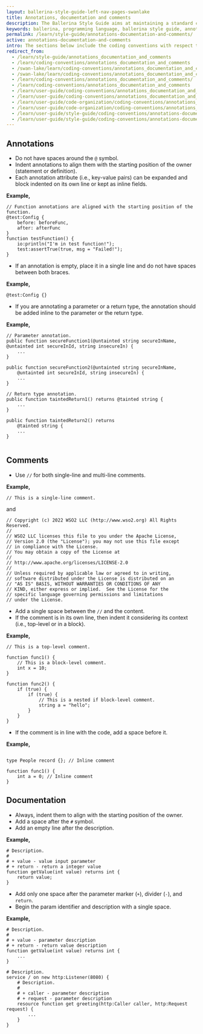 ```yaml
---
layout: ballerina-style-guide-left-nav-pages-swanlake
title: Annotations, documentation and comments
description: The Ballerina Style Guide aims at maintaining a standard coding style among the Ballerina community. The Ballerina code formatting tools are based on this guide.
keywords: ballerina, programming language, ballerina style guide, annotations, comments
permalink: /learn/style-guide/annotations-documentation-and-comments/
active: annotations-documentation-and-comments
intro: The sections below include the coding conventions with respect to annotations, documentation, and comments.
redirect_from:
  - /learn/style-guide/annotations_documentation_and_comments
  - /learn/coding-conventions/annotations_documentation_and_comments
  - /swan-lake/learn/coding-conventions/annotations_documentation_and_comments/
  - /swan-lake/learn/coding-conventions/annotations_documentation_and_comments
  - /learn/coding-conventions/annotations_documentation_and_comments/
  - /learn/coding-conventions/annotations_documentation_and_comments
  - /learn/user-guide/coding-conventions/annotations_documentation_and_comments
  - /learn/user-guide/coding-conventions/annotations_documentation_and_comments/
  - /learn/user-guide/code-organization/coding-conventions/annotations_documentation_and_comments/
  - /learn/user-guide/code-organization/coding-conventions/annotations_documentation_and_comments
  - /learn/user-guide/style-guide/coding-conventions/annotations-documentation-and-comments
  - /learn/user-guide/style-guide/coding-conventions/annotations-documentation-and-comments/
---
```


## Annotations
* Do not have spaces around the `@` symbol.
* Indent annotations to align them with the starting position of the owner (statement or definition).
* Each annotation attribute (i.e., key-value pairs) can be expanded and block indented on its own line or kept as inline fields.

**Example,**

```ballerina
// Function annotations are aligned with the starting position of the function.
@test:Config {
    before: beforeFunc,
    after: afterFunc
}
function testFunction() {
    io:println("I'm in test function!");
    test:assertTrue(true, msg = "Failed!");
}
```

* If an annotation is empty, place it in a single line and 
  do not have spaces between both braces.
  
**Example,**

```ballerina
@test:Config {}
```

* If you are annotating a parameter or a return type, the annotation should be added inline to the parameter or the return type.
  
**Example,**
  
```ballerina
// Parameter annotation.
public function secureFunction1(@untainted string secureInName, @untainted int secureInId, string insecureIn) {
    ...
}
  
public function secureFunction2(@untainted string secureInName,
    @untainted int secureInId, string insecureIn) {
    ...
}
  
// Return type annotation.
public function taintedReturn1() returns @tainted string {
    ...
}
    
public function taintedReturn2() returns 
    @tainted string {
    ...
}
  
```

## Comments
* Use `//` for both single-line and multi-line comments.
  
**Example,**

```ballerina
// This is a single-line comment.
```

  and 
  
```ballerina
// Copyright (c) 2022 WSO2 LLC (http://www.wso2.org) All Rights Reserved.
//
// WSO2 LLC licenses this file to you under the Apache License,
// Version 2.0 (the "License"); you may not use this file except
// in compliance with the License.
// You may obtain a copy of the License at
//
// http://www.apache.org/licenses/LICENSE-2.0
//
// Unless required by applicable law or agreed to in writing,
// software distributed under the License is distributed on an
// "AS IS" BASIS, WITHOUT WARRANTIES OR CONDITIONS OF ANY
// KIND, either express or implied.  See the License for the
// specific language governing permissions and limitations
// under the License.
```
  
* Add a single space between the `//` and the content.
* If the comment is in its own line, then indent it considering its context (i.e., top-level or in a block).
  
**Example,**

```ballerina
// This is a top-level comment.

function func1() {
    // This is a block-level comment. 
    int x = 10;
}

function func2() {
    if (true) {
        if (true) {
            // This is a nested if block-level comment.
            string a = "hello";
        }
    }
}
```

* If the comment is in line with the code, add a space before it.

**Example,**

```ballerina

type People record {}; // Inline comment

function func1() {
    int a = 0; // Inline comment
}

```


## Documentation
* Always, indent them to align with the starting position of the owner.
* Add a space after the `#` symbol.
* Add an empty line after the description.

**Example,**

```ballerina
# Description.
#
# + value - value input parameter 
# + return - return a integer value
function getValue(int value) returns int {
    return value;
}
```

* Add only one space after the parameter marker (`+`), divider (`-`), and `return`.
* Begin the param identifier and description with a single space.

**Example,**
  
```ballerina
# Description.
#
# + value - parameter description
# + return - return value description
function getValue(int value) returns int {
    ...
}

# Description.
service / on new http:Listener(8080) {
    # Description.
    #
    # + caller - parameter description
    # + request - parameter description
    resource function get greeting(http:Caller caller, http:Request request) {
        ...
    }
}
```

<div class="cGitButtonContainer"><p data-button="iGitStarText">"Star"</p><p data-button="iGitWatchText">"Watch"</p></div>


<style> #tree-expand-all , #tree-collapse-all, .cTocElements {display:none;} .cGitButtonContainer {padding-left: 40px;display: none;} </style>
